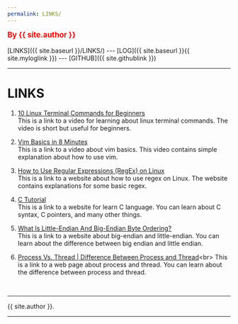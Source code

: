 ```yaml
---
permalink: LINKS/
---
```

<span style="color:red; font-weight:bold; font-size:larger;">By {{ site.author }}</span>
<br><br>
[LINKS]({{ site.baseurl }}/LINKS/) ---
[LOG]({{ site.baseurl }}{{ site.myloglink }}) ---
[GITHUB]({{ site.githublink }})
<br>
<hr>

# LINKS

1. [10 Linux Terminal Commands for Beginners](https://youtu.be/CpTfQ-q6MPU)<br>
This is a link to a video for learning about linux terminal commands.
The video is short but useful for beginners.

2. [Vim Basics in 8 Minutes](https://www.youtube.com/watch?v=ggSyF1SVFr4)<br>
This is a link to a video about vim basics.
This video contains simple explanation about how to use vim.

3. [How to Use Regular Expressions (RegEx) on Linux](https://www.geeksforgeeks.org/how-to-use-regular-expressions-regex-on-linux/)<br>
This is a link to a website about how to use regex on Linux. The website contains explanations for some basic regex.

4. [C Tutorial](https://www.w3schools.com/c/index.php)<br>
This is a link to a website for learn C language. You can learn about C syntax, C pointers, and many other things.

5. [What Is Little-Endian And Big-Endian Byte Ordering?](https://www.section.io/engineering-education/what-is-little-endian-and-big-endian/)<br>
This is a link to a website about big-endian and little-endian. You can learn about the difference between big endian and little endian.

6. [Process Vs. Thread | Difference Between Process and Thread](https://www.javatpoint.com/process-vs-thread#:~:text=Thread-,A%20process%20is%20an%20instance%20of%20a%20program%20that%20is,are%20interdependent%20and%20share%20memory.)<br>
This is a link to a web page about process and thread. You can learn about the difference between process and thread.

<br>
<hr>
{{ site.author }}.
<hr>
<br>
